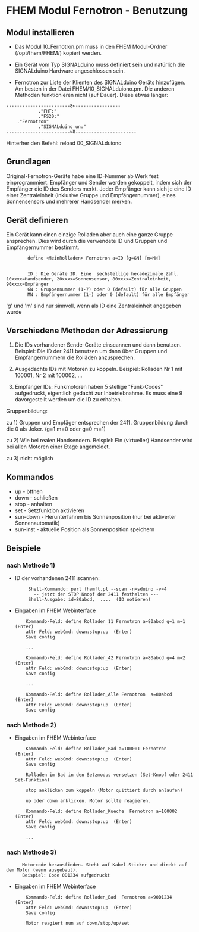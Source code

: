 FHEM Modul Fernotron - Benutzung
================================


Modul installieren
------------------

* Das Modul 10_Fernotron.pm muss in den FHEM Modul-Ordner (/opt/fhem/FHEM/) kopiert werden.

* Ein Gerät vom Typ SIGNALduino muss definiert sein und natürlich die SIGNALduino Hardware angeschlossen sein.

* Fernotron zur Liste der Klienten des SIGNALduino Geräts hinzufügen.  Am besten in der Datei FHEM/10_SIGNALduiono.pm.  Die anderen Methoden funktionieren nicht (auf Dauer). Diese etwas länger:
```
------------------------8<-----------------
			."FHT:"
			."FS20:"
	."Fernotron"
	   		."SIGNALduino_un:"
------------------------>8-----------------------
```

 
Hinterher den Befehl: reload 00_SIGNALduiono


Grundlagen
----------

Original-Fernotron-Geräte habe eine ID-Nummer ab Werk fest einprogrammiert. Empfänger und Sender werden gekoppelt, indem sich der Empfänger die ID des Senders merkt. Jeder Empfänger kann sich je eine ID einer Zentraleinheit (inklusive Gruppe und Empfängernummer), eines Sonnensensors und mehrerer Handsender merken.

Gerät definieren
----------------

Ein Gerät kann einen einzige Rolladen aber  auch eine ganze Gruppe ansprechen.  Dies wird durch die verwendete ID und Gruppen und Empfängernummer bestimmt.

            define <MeinRolladen> Fernotron a=ID [g=GN] [m=MN]
			
		
			ID : Die Geräte ID. Eine  sechstellige hexadezimale Zahl.  10xxxx=Handsender, 20xxxx=Sonnensensor, 80xxxx=Zentraleinheit, 90xxxx=Empfänger
			GN : Gruppennummer (1-7) oder 0 (default) für alle Gruppen
			MN : Empfängernummer (1-) oder 0 (default) für alle Empfänger
			
'g' und 'm' sind nur sinnvoll, wenn als ID eine Zentraleinheit angegeben wurde 


Verschiedene Methoden der Adressierung
--------------------------------------

1) Die IDs vorhandener Sende-Geräte einscannen und dann benutzen. Beispiel: Die ID der 2411 benutzen um dann über Gruppen und Empfängernummern die Rolläden anzusprechen.

2) Ausgedachte IDs mit Motoren zu koppeln.  Beispiel: Rolladen Nr 1 mit 100001, Nr 2 mit 100002, ...

3) Empfänger IDs: Funkmotoren haben 5 stellige "Funk-Codes" aufgedruckt, eigentlich gedacht zur Inbetriebnahme. Es muss eine 9 davorgestellt werden um die ID zu erhalten.


Gruppenbildung:

zu 1) Gruppen und Empfäger entsprechen der 2411. Gruppenbildung durch die 0 als Joker.  (g=1 m=0 oder g=0 m=1) 

zu 2) Wie bei realen Handsendern. Beispiel: Ein (virtueller) Handsender wird bei allen Motoren einer Etage angemeldet.

zu 3) nicht möglich


Kommandos
---------

* up - öffnen
* down - schließen
* stop - anhalten
* set  - Setzfunktion aktivieren
* sun-down - Herunterfahren bis Sonnenposition (nur bei aktiverter Sonnenautomatik)
* sun-inst - aktuelle Position als Sonnenposition speichern


Beispiele
---------

### nach Methode 1)

* ID der vorhandenen 2411 scannen:

           Shell-Kommando: perl fhemft.pl --scan -n=sduino -v=4 
             -- jetzt den STOP Knopf der 2411 festhalten ---
           Shell-Ausgabe: id=80abcd,  ....  (ID notieren)

* Eingaben im FHEM Webinterface 
 
          Kommando-Feld: define Rolladen_11 Fernotron a=80abcd g=1 m=1  (Enter)
		  attr Feld: webCmd: down:stop:up  (Enter)
		  Save config
		  
          ...
		  
          Kommando-Feld: define Rolladen_42 Fernotron a=80abcd g=4 m=2  (Enter)
  		  attr Feld: webCmd: down:stop:up  (Enter)
		  Save config
		  
		  ...
		  
          Kommando-Feld: define Rolladen_Alle Fernotron  a=80abcd  (Enter)
		  attr Feld: webCmd: down:stop:up  (Enter)
		  Save config
		  

### nach Methode 2)

* Eingaben im FHEM Webinterface 

          Kommando-Feld: define Rolladen_Bad a=100001 Fernotron    (Enter)
		  attr Feld: webCmd: down:stop:up  (Enter)
		  Save config

          Rolladen im Bad in den Setzmodus versetzen (Set-Knopf oder 2411 Set-Funktion)
		  
		  stop anklicken zum koppeln (Motor quittiert durch anlaufen)
		  
		  up oder down anklicken. Motor sollte reagieren.
		  
		  Kommando-Feld: define Rolladen_Kueche  Fernotron a=100002   (Enter)
		  attr Feld: webCmd: down:stop:up  (Enter)
		  Save config
		  
		  ...
		  
		  
		  
### nach Methode 3)

          Motorcode herausfinden. Steht auf Kabel-Sticker und direkt auf dem Motor (wenn ausgebaut).
		  Beispiel: Code 0D1234 aufgedruckt

* Eingaben im FHEM Webinterface 

          Kommando-Feld: define Rolladen_Bad  Fernotron a=90D1234   (Enter)
		  attr Feld: webCmd: down:stop:up  (Enter)
		  Save config
		  
		  Motor reagiert nun auf down/stop/up/set 
		  
